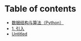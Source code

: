 # Table of contents

* [数据结构与算法（Python）](README.md)
* [1. 引入](1.-yin-ru.md)
* [Untitled](untitled-1.md)

